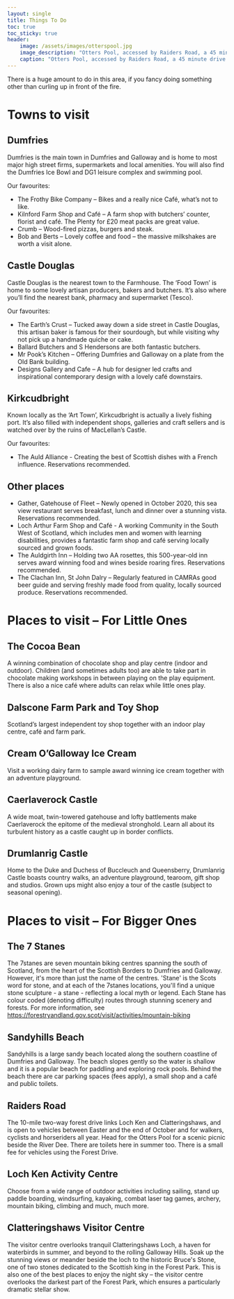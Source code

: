 ```yaml
---
layout: single
title: Things To Do
toc: true
toc_sticky: true
header:
    image: /assets/images/otterspool.jpg
    image_description: "Otters Pool, accessed by Raiders Road, a 45 minute drive away."
    caption: "Otters Pool, accessed by Raiders Road, a 45 minute drive away."
---
```


There is a huge amount to do in this area, if you fancy doing something other than curling up in front of the fire.

# Towns to visit
## Dumfries
Dumfries is the main town in Dumfries and Galloway and is home to most major high street firms, supermarkets and local amenities. You will also find the Dumfries Ice Bowl and DG1 leisure complex and swimming pool.

Our favourites:
- The Frothy Bike Company – Bikes and a really nice Café, what’s not to like.
-	Kilnford Farm Shop and Café – A farm shop with butchers’ counter, florist and café. The Plenty for £20 meat packs are great value.
-	Crumb – Wood-fired pizzas, burgers and steak.
-	Bob and Berts – Lovely coffee and food – the massive milkshakes are worth a visit alone.

## Castle Douglas
Castle Douglas is the nearest town to the Farmhouse. The ‘Food Town’ is home to some lovely artisan producers, bakers and butchers. It’s also where you’ll find the nearest bank, pharmacy and supermarket (Tesco).

Our favourites:
-	The Earth’s Crust – Tucked away down a side street in Castle Douglas, this artisan baker is famous for their sourdough, but while visiting why not pick up a handmade quiche or cake.
-	Ballard Butchers and S Hendersons are both fantastic butchers.
-	Mr Pook’s Kitchen – Offering Dumfries and Galloway on a plate from the Old Bank building.
-	Designs Gallery and Cafe – A hub for designer led crafts and inspirational contemporary design with a lovely café downstairs.


## Kirkcudbright
Known locally as the ‘Art Town’, Kirkcudbright is actually a lively fishing port. It’s also filled with independent shops, galleries and craft sellers and is watched over by the ruins of MacLellan’s Castle.

Our favourites:
-	The Auld Alliance - Creating the best of Scottish dishes with a French influence. Reservations recommended.

## Other places

-	Gather, Gatehouse of Fleet – Newly opened in October 2020, this sea view restaurant serves breakfast, lunch and dinner over a stunning vista. Reservations recommended.
-	Loch Arthur Farm Shop and Café - A working Community in the South West of Scotland, which includes men and women with learning disabilities, provides a fantastic farm shop and café serving locally sourced and grown foods.
-	The Auldgirth Inn – Holding two AA rosettes, this 500-year-old inn serves award winning food and wines beside roaring fires. Reservations recommended.
-	The Clachan Inn, St John Dalry – Regularly featured in CAMRAs good beer guide and serving freshly made food from quality, locally sourced produce. Reservations recommended.

# Places to visit – For Little Ones
## The Cocoa Bean

A winning combination of chocolate shop and play centre (indoor and outdoor). Children (and sometimes adults too) are able to take part in chocolate making workshops in between playing on the play equipment. There is also a nice café where adults can relax while little ones play.

## Dalscone Farm Park and Toy Shop
Scotland’s largest independent toy shop together with an indoor play centre, café and farm park.

## Cream O’Galloway Ice Cream
Visit a working dairy farm to sample award winning ice cream together with an adventure playground.

## Caerlaverock Castle
A wide moat, twin-towered gatehouse and lofty battlements make Caerlaverock the epitome of the medieval stronghold. Learn all about its turbulent history as a castle caught up in border conflicts.

## Drumlanrig Castle
Home to the Duke and Duchess of Buccleuch and Queensberry, Drumlanrig Castle boasts country walks, an adventure playground, tearoom, gift shop and studios. Grown ups might also enjoy a tour of the castle (subject to seasonal opening).

# Places to visit – For Bigger Ones

## The 7 Stanes
The 7stanes are seven mountain biking centres spanning the south of Scotland, from the heart of the Scottish Borders to Dumfries and Galloway. However, it's more than just the name of the centres. 'Stane' is the Scots word for stone, and at each of the 7stanes locations, you'll find a unique stone sculpture - a stane - reflecting a local myth or legend. Each Stane has colour coded (denoting difficulty) routes through stunning scenery and forests.
For more information, see https://forestryandland.gov.scot/visit/activities/mountain-biking

## Sandyhills Beach
Sandyhills is a large sandy beach located along the southern coastline of Dumfries and Galloway. The beach slopes gently so the water is shallow and it is a popular beach for paddling and exploring rock pools. Behind the beach there are car parking spaces (fees apply), a small shop and a café and public toilets.

## Raiders Road
The 10-mile two-way forest drive links Loch Ken and Clatteringshaws, and is open to vehicles between Easter and the end of October and for walkers, cyclists and horseriders all year. Head for the Otters Pool for a scenic picnic beside the River Dee. There are toilets here in summer too. There is a small fee for vehicles using the Forest Drive.

## Loch Ken Activity Centre
Choose from a wide range of outdoor activities including sailing, stand up paddle boarding, windsurfing, kayaking, combat laser tag games, archery, mountain biking, climbing and much, much more.

## Clatteringshaws Visitor Centre
The visitor centre overlooks tranquil Clatteringshaws Loch, a haven for waterbirds in summer, and beyond to the rolling Galloway Hills. Soak up the stunning views or meander beside the loch to the historic Bruce's Stone, one of two stones dedicated to the Scottish king in the Forest Park. This is also one of the best places to enjoy the night sky – the visitor centre overlooks the darkest part of the Forest Park, which ensures a particularly dramatic stellar show.
